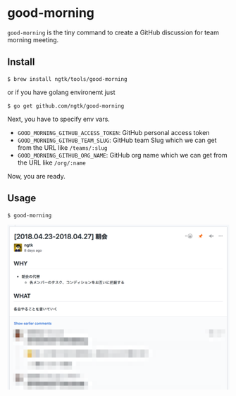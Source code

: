# good-morning
`good-morning` is the tiny command to create a GitHub discussion for team morning meeting.


## Install
```
$ brew install ngtk/tools/good-morning
```

or if you have golang environemt just

```
$ go get github.com/ngtk/good-morning
```

Next, you have to specify env vars.

* `GOOD_MORNING_GITHUB_ACCESS_TOKEN`: GitHub personal access token
* `GOOD_MORNING_GITHUB_TEAM_SLUG`: GitHub team Slug which we can get from the URL like `/teams/:slug`
* `GOOD_MORNING_GITHUB_ORG_NAME`: GitHub org name which we can get from the URL like `/org/:name`

Now, you are ready.

## Usage
```
$ good-morning
```

![Screen Shot](doc/screenshot.png)
